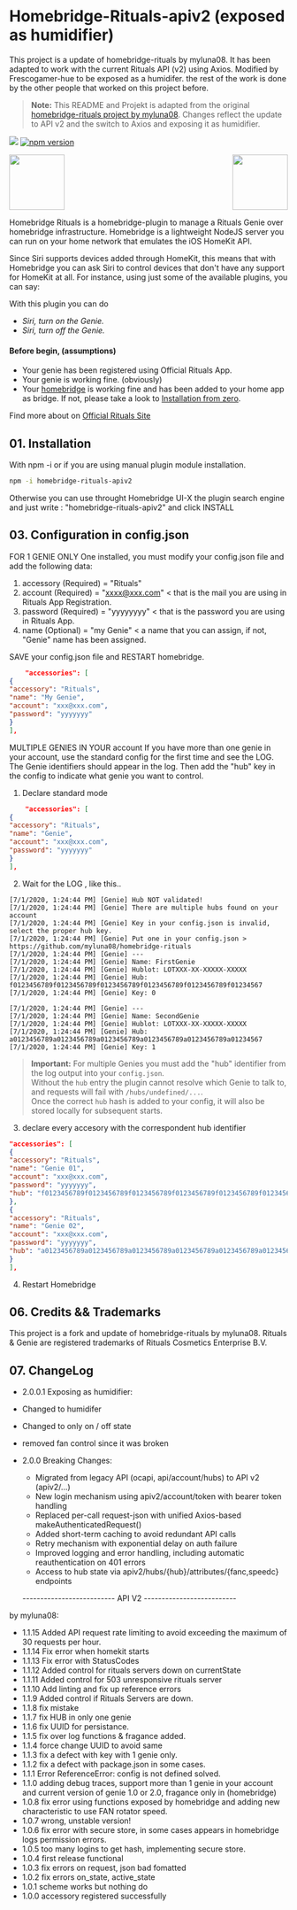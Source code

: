 # Homebridge-Rituals-apiv2 (exposed as humidifier)

This project is a update of homebridge-rituals by myluna08.
It has been adapted to work with the current Rituals API (v2) using Axios.
Modified by Frescogamer-hue to be exposed as a humidifer. the rest of the work is done by the other people that worked on this project before.

> **Note:** This README and Projekt is adapted from the original [homebridge-rituals project by myluna08](https://github.com/myluna08/homebridge-rituals/tree/master).
> Changes reflect the update to API v2 and the switch to Axios and exposing it as humidifier.

<img src="https://img.shields.io/badge/license-MIT-green"> [![npm version](https://img.shields.io/npm/v/homebridge-rituals-apiv2.svg)](https://www.npmjs.com/package/homebridge-rituals-apiv2)

<img src="https://user-images.githubusercontent.com/19808920/58770949-bd9c7900-857f-11e9-8558-5dfaffddffda.png" height="100"> <img src="https://www.rituals.com/dw/image/v2/BBKL_PRD/on/demandware.static/-/Sites-rituals-products/default/dw7656c020/images/zoom/1106834_WirelessperfumeDiffuserPROAPrimary.png?sw=500&sh=500&sm=fit&q=100" height="100" align="right">

Homebridge Rituals is a homebridge-plugin to manage a Rituals Genie over homebridge infrastructure.
Homebridge is a lightweight NodeJS server you can run on your home network that emulates the iOS HomeKit API.

Since Siri supports devices added through HomeKit, this means that with Homebridge you can ask Siri to control devices that don't have any support for HomeKit at all. For instance, using just some of the available plugins, you can say:

With this plugin you can do

- _Siri, turn on the Genie._
- _Siri, turn off the Genie._

#### Before begin, (assumptions)

- Your genie has been registered using Official Rituals App.
- Your genie is working fine. (obviously)
- Your <a href="https://github.com/nfarina/homebridge">homebridge</a> is working fine and has been added to your home app as bridge. If not, please take a look to <a href="#considerations">Installation from zero</a>.

Find more about on <a href="https://www.rituals.com/es-es/faqs.html?catid=faq-perfume-genie&qid=fag-what-is-the-perfume-genie-and-what-can-it-do">Official Rituals Site</a>

## 01. Installation

With npm -i or if you are using manual plugin module installation.

```sh
npm -i homebridge-rituals-apiv2
```

Otherwise you can use throught Homebridge UI-X the plugin search engine and just write : "homebridge-rituals-apiv2" and click INSTALL


## 03. Configuration in config.json

FOR 1 GENIE ONLY
One installed, you must modify your config.json file and add the following data:

1. accessory (Required) = "Rituals"
2. account (Required) = "xxxx@xxx.com" < that is the mail you are using in Rituals App Registration.
3. password (Required) = "yyyyyyyy" < that is the password you are using in Rituals App.
4. name (Optional) = "my Genie" < a name that you can assign, if not, "Genie" name has been assigned.

SAVE your config.json file and RESTART homebridge.

```json
    "accessories": [
{
"accessory": "Rituals",
"name": "My Genie",
"account": "xxx@xxx.com",
"password": "yyyyyyy"
}
],
```

MULTIPLE GENIES IN YOUR account
If you have more than one genie in your account, use the standard config for the first time and see the LOG. The Genie identifiers should appear in the log. Then add the "hub" key in the config to indicate what genie you want to control.

1. Declare standard mode

```json
    "accessories": [
{
"accessory": "Rituals",
"name": "Genie",
"account": "xxx@xxx.com",
"password": "yyyyyyy"
}
],
```

2. Wait for the LOG , like this..

```
[7/1/2020, 1:24:44 PM] [Genie] Hub NOT validated!
[7/1/2020, 1:24:44 PM] [Genie] There are multiple hubs found on your account
[7/1/2020, 1:24:44 PM] [Genie] Key in your config.json is invalid, select the proper hub key.
[7/1/2020, 1:24:44 PM] [Genie] Put one in your config.json > https://github.com/myluna08/homebridge-rituals
[7/1/2020, 1:24:44 PM] [Genie] ---
[7/1/2020, 1:24:44 PM] [Genie] Name: FirstGenie
[7/1/2020, 1:24:44 PM] [Genie] Hublot: LOTXXX-XX-XXXXX-XXXXX
[7/1/2020, 1:24:44 PM] [Genie] Hub: f0123456789f0123456789f0123456789f0123456789f0123456789f01234567
[7/1/2020, 1:24:44 PM] [Genie] Key: 0

[7/1/2020, 1:24:44 PM] [Genie] ---
[7/1/2020, 1:24:44 PM] [Genie] Name: SecondGenie
[7/1/2020, 1:24:44 PM] [Genie] Hublot: LOTXXX-XX-XXXXX-XXXXX
[7/1/2020, 1:24:44 PM] [Genie] Hub: a0123456789a0123456789a0123456789a0123456789a0123456789a01234567
[7/1/2020, 1:24:44 PM] [Genie] Key: 1
```


> **Important:** For multiple Genies you must add the "hub" identifier from the log output into your `config.json`.  
> Without the `hub` entry the plugin cannot resolve which Genie to talk to, and requests will fail with `/hubs/undefined/...`.  
> Once the correct `hub` hash is added to your config, it will also be stored locally for subsequent starts.

3. declare every accesory with the correspondent hub identifier

```json
"accessories": [
{
"accessory": "Rituals",
"name": "Genie 01",
"account": "xxx@xxx.com",
"password": "yyyyyyy",
"hub": "f0123456789f0123456789f0123456789f0123456789f0123456789f01234567"
},
{
"accessory": "Rituals",
"name": "Genie 02",
"account": "xxx@xxx.com",
"password": "yyyyyyy",
"hub": "a0123456789a0123456789a0123456789a0123456789a0123456789a01234567"
}
],
```

4. Restart Homebridge

## 06. Credits && Trademarks
This project is a fork and update of homebridge-rituals by myluna08.
Rituals & Genie are registered trademarks of Rituals Cosmetics Enterprise B.V.

## 07. ChangeLog

- 2.0.0.1 Exposing as humidifier:
- Changed to humidifer
- Changed to only on / off state
- removed fan control since it was broken

- 2.0.0 Breaking Changes:
  - Migrated from legacy API (ocapi, api/account/hubs) to API v2 (apiv2/...)
  - New login mechanism using apiv2/account/token with bearer token handling
  - Replaced per-call request-json with unified Axios-based makeAuthenticatedRequest()
  - Added short-term caching to avoid redundant API calls
  - Retry mechanism with exponential delay on auth failure
  - Improved logging and error handling, including automatic reauthentication on 401 errors
  - Access to hub state via apiv2/hubs/{hub}/attributes/{fanc,speedc} endpoints

  -------------------------- API V2 --------------------------

by myluna08:
- 1.1.15 Added API request rate limiting to avoid exceeding the maximum of 30 requests per hour.
- 1.1.14 Fix error when homekit starts
- 1.1.13 Fix error with StatusCodes
- 1.1.12 Added control for rituals servers down on currentState
- 1.1.11 Added control for 503 unresponsive rituals server
- 1.1.10 Add linting and fix up reference errors
- 1.1.9 Added control if Rituals Servers are down.
- 1.1.8 fix mistake
- 1.1.7 fix HUB in only one genie
- 1.1.6 fix UUID for persistance.
- 1.1.5 fix over log functions & fragance added.
- 1.1.4 force change UUID to avoid same
- 1.1.3 fix a defect with key with 1 genie only.
- 1.1.2 fix a defect with package.json in some cases.
- 1.1.1 Error ReferenceError: config is not defined solved.
- 1.1.0 adding debug traces, support more than 1 genie in your account and current version of genie 1.0 or 2.0, fragance only in (homebridge)
- 1.0.8 fix error using functions exposed by homebridge and adding new characteristic to use FAN rotator speed.
- 1.0.7 wrong, unstable version!
- 1.0.6 fix error with secure store, in some cases appears in homebridge logs permission errors.
- 1.0.5 too many logins to get hash, implementing secure store.
- 1.0.4 first release functional
- 1.0.3 fix errors on request, json bad fomatted
- 1.0.2 fix errors on_state, active_state
- 1.0.1 scheme works but nothing do
- 1.0.0 accessory registered successfully
